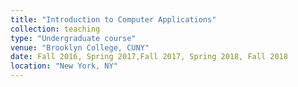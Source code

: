 ```yaml
---
title: "Introduction to Computer Applications"
collection: teaching
type: "Undergraduate course"
venue: "Brooklyn College, CUNY"
date: Fall 2016, Spring 2017,Fall 2017, Spring 2018, Fall 2018
location: "New York, NY"
---
```


